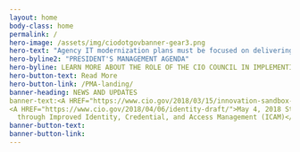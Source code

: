 ```yaml
---
layout: home
body-class: home
permalink: /
hero-image: /assets/img/ciodotgovbanner-gear3.png
hero-text: "Agency IT modernization plans must be focused on delivering better service to the public, and in doing so should be developed in furtherance of these priorities. This will result in building and maintaining a modern, secure, and resilient IT, which improves the lives of the American public."
hero-byline2: "PRESIDENT'S MANAGEMENT AGENDA"
hero-byline: LEARN MORE ABOUT THE ROLE OF THE CIO COUNCIL IN IMPLEMENTING THE CROSS-AGENCY PRIORITY GOALS.
hero-button-text: Read More
hero-button-link: /PMA-landing/
banner-heading: NEWS AND UPDATES
banner-text:<A HREF="https://www.cio.gov/2018/03/15/innovation-sandbox-launch/">May 11, 2015 READ THE LATEST FROM THE CIO COMMUNITY</A>
<A HREF="https://www.cio.gov/2018/04/06/identity-draft/">May 4, 2018 Strengthening the Cybersecurity of Federal Agencies 
  through Improved Identity, Credential, and Access Management (ICAM)</A>
banner-button-text: 
banner-button-link: 
---
```

